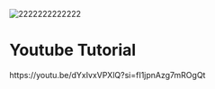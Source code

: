 ![2222222222222](https://github.com/user-attachments/assets/449c126f-4ae8-4fef-b212-ba45751bf823)


<h1>Youtube Tutorial</h1>
https://youtu.be/dYxIvxVPXlQ?si=fI1jpnAzg7mROgQt
